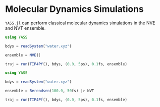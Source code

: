 # Molecular Dynamics Simulations

`YASS.jl` can perform classical molecular dynamics simulations in the NVE and NVT ensemble. 

```julia
using YASS

bdys = readSystem("water.xyz")

ensemble = NVE()

traj = run(TIP4Pf(), bdys, (0.0, 5ps), 0.1fs, ensemble)
```

```julia
using YASS

bdys = readSystem("water.xyz")

ensemble = Berendsen(100.0, 50fs) |> NVT

traj = run(TIP4Pf(), bdys, (0.0, 5ps), 0.1fs, ensemble)
```